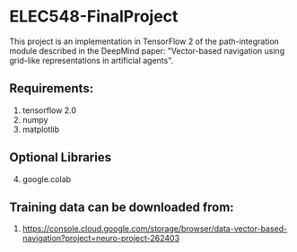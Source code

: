 # ELEC548-FinalProject

This project is an implementation in TensorFlow 2 of the path-integration module described in the DeepMind paper: "Vector-based navigation using grid-like representations in artificial agents".

## Requirements:

1. tensorflow 2.0
2. numpy
3. matplotlib

## Optional Libraries
4. google.colab

## Training data can be downloaded from:
1. https://console.cloud.google.com/storage/browser/data-vector-based-navigation?project=neuro-project-262403
